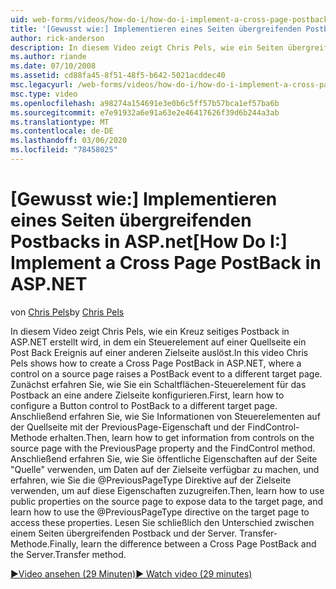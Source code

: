 ```yaml
---
uid: web-forms/videos/how-do-i/how-do-i-implement-a-cross-page-postback-in-aspnet
title: '[Gewusst wie:] Implementieren eines Seiten übergreifenden Postbacks in ASP.net | Microsoft-Dokumentation'
author: rick-anderson
description: In diesem Video zeigt Chris Pels, wie ein Seiten übergreifendes Postback in ASP.NET erstellt wird, in dem ein Steuerelement auf einer Quellseite ein Post Back Ereignis zu einem anderen Ziel auslöst...
ms.author: riande
ms.date: 07/10/2008
ms.assetid: cd88fa45-8f51-48f5-b642-5021acddec40
msc.legacyurl: /web-forms/videos/how-do-i/how-do-i-implement-a-cross-page-postback-in-aspnet
msc.type: video
ms.openlocfilehash: a98274a154691e3e0b6c5ff57b57bca1ef57ba6b
ms.sourcegitcommit: e7e91932a6e91a63e2e46417626f39d6b244a3ab
ms.translationtype: MT
ms.contentlocale: de-DE
ms.lasthandoff: 03/06/2020
ms.locfileid: "78458025"
---
```

# <a name="how-do-i-implement-a-cross-page-postback-in-aspnet"></a><span data-ttu-id="9429c-103">[Gewusst wie:] Implementieren eines Seiten übergreifenden Postbacks in ASP.net</span><span class="sxs-lookup"><span data-stu-id="9429c-103">[How Do I:] Implement a Cross Page PostBack in ASP.NET</span></span>

<span data-ttu-id="9429c-104">von [Chris Pels](https://twitter.com/chrispels)</span><span class="sxs-lookup"><span data-stu-id="9429c-104">by [Chris Pels](https://twitter.com/chrispels)</span></span>

<span data-ttu-id="9429c-105">In diesem Video zeigt Chris Pels, wie ein Kreuz seitiges Postback in ASP.NET erstellt wird, in dem ein Steuerelement auf einer Quellseite ein Post Back Ereignis auf einer anderen Zielseite auslöst.</span><span class="sxs-lookup"><span data-stu-id="9429c-105">In this video Chris Pels shows how to create a Cross Page PostBack in ASP.NET, where a control on a source page raises a PostBack event to a different target page.</span></span> <span data-ttu-id="9429c-106">Zunächst erfahren Sie, wie Sie ein Schaltflächen-Steuerelement für das Postback an eine andere Zielseite konfigurieren.</span><span class="sxs-lookup"><span data-stu-id="9429c-106">First, learn how to configure a Button control to PostBack to a different target page.</span></span> <span data-ttu-id="9429c-107">Anschließend erfahren Sie, wie Sie Informationen von Steuerelementen auf der Quellseite mit der PreviousPage-Eigenschaft und der FindControl-Methode erhalten.</span><span class="sxs-lookup"><span data-stu-id="9429c-107">Then, learn how to get information from controls on the source page with the PreviousPage property and the FindControl method.</span></span> <span data-ttu-id="9429c-108">Anschließend erfahren Sie, wie Sie öffentliche Eigenschaften auf der Seite "Quelle" verwenden, um Daten auf der Zielseite verfügbar zu machen, und erfahren, wie Sie die @PreviousPageType Direktive auf der Zielseite verwenden, um auf diese Eigenschaften zuzugreifen.</span><span class="sxs-lookup"><span data-stu-id="9429c-108">Then, learn how to use public properties on the source page to expose data to the target page, and learn how to use the @PreviousPageType directive on the target page to access these properties.</span></span> <span data-ttu-id="9429c-109">Lesen Sie schließlich den Unterschied zwischen einem Seiten übergreifenden Postback und der Server. Transfer-Methode.</span><span class="sxs-lookup"><span data-stu-id="9429c-109">Finally, learn the difference between a Cross Page PostBack and the Server.Transfer method.</span></span>

[<span data-ttu-id="9429c-110">&#9654;Video ansehen (29 Minuten)</span><span class="sxs-lookup"><span data-stu-id="9429c-110">&#9654; Watch video (29 minutes)</span></span>](https://channel9.msdn.com/Blogs/ASP-NET-Site-Videos/how-do-i-implement-a-cross-page-postback-in-aspnet)
